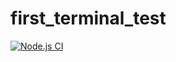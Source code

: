 # first_terminal_test

[![Node.js CI](https://github.com/Atlegang70/first_terminal_test/actions/workflows/node.js.yml/badge.svg)](https://github.com/Atlegang70/first_terminal_test/actions/workflows/node.js.yml)
